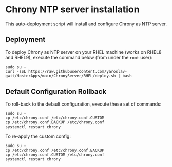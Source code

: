 # Chrony NTP server installation

This auto-deployment script will install and configure Chrony as NTP server.

## Deployment

To deploy Chrony as NTP server on your RHEL machine (works on RHEL8 and RHEL9), execute the command below (from under the `root` user):

```shell
sudo su -
curl -sSL https://raw.githubusercontent.com/yaroslav-gwit/HosterApps/main/ChronyServer/RHEL/deploy.sh | bash
```

## Default Configuration Rollback

To roll-back to the default configuration, execute these set of commands:

```shell
sudo su -
cp /etc/chrony.conf /etc/chrony.conf.CUSTOM
cp /etc/chrony.conf.BACKUP /etc/chrony.conf
systemctl restart chrony
```

To re-apply the custom config:

```shell
sudo su -
cp /etc/chrony.conf /etc/chrony.conf.BACKUP
cp /etc/chrony.conf.CUSTOM /etc/chrony.conf
systemctl restart chrony
```
